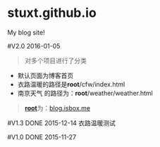 # stuxt.github.io
My blog site!

#V2.0
2016-01-05
>对多个项目进行了分类

* 默认页面为博客首页
* 衣路温暖的路径是**root**/cfw/index.html
* 南京天气 的路径为：**root**/weather/weather.html

>[**root**](blog.isbox.me)为：[blog.isbox.me](blog.isbox.me)


#V1.3 DONE
 2015-12-14
衣路温暖测试

#V1.0 DONE
 2015-11-27
